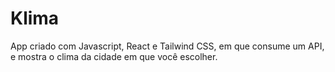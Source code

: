 # Klima
App criado com Javascript, React e Tailwind CSS, em que consume um API, e mostra o clima da cidade em que você escolher. 
